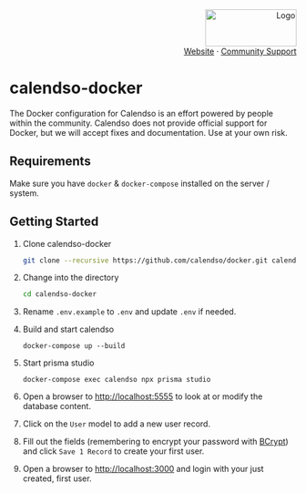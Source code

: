 <!-- PROJECT LOGO -->
<div align="right">
  <a href="https://github.com/calendso/calendso">
    <img src="https://cal.com/logo.svg" alt="Logo" width="160" height="65">
  </a><br/>
  <a href="https://cal.com">Website</a>
  ·
  <a href="https://github.com/calendso/calendso-docker/issues">Community Support</a>
</div>

# calendso-docker
The Docker configuration for Calendso is an effort powered by people within the community. Calendso does not provide official support for Docker, but we will accept fixes and documentation. Use at your own risk.

## Requirements
Make sure you have `docker` & `docker-compose` installed on the server / system.

## Getting Started

1. Clone calendso-docker

    ```bash
    git clone --recursive https://github.com/calendso/docker.git calendso-docker
    ```
2. Change into the directory

    ```bash
    cd calendso-docker
    ```
3. Rename `.env.example` to `.env` and update `.env` if needed.

4. Build and start calendso

    ```
    docker-compose up --build
    ```

5. Start prisma studio 
    ```
    docker-compose exec calendso npx prisma studio
    ```
6. Open a browser to [http://localhost:5555](http://localhost:5555) to look at or modify the database content.

7. Click on the `User` model to add a new user record.
8.  Fill out the fields (remembering to encrypt your password with [BCrypt](https://bcrypt-generator.com/)) and click `Save 1 Record` to create your first user.
9. Open a browser to [http://localhost:3000](http://localhost:3000) and login with your just created, first user.
